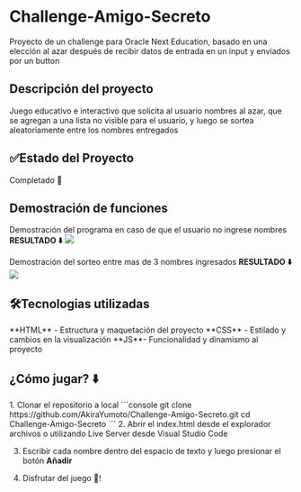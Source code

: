 # Challenge-Amigo-Secreto
Proyecto de un challenge para Oracle Next Education, basado en una elección al azar después de recibir datos de entrada en un input y enviados por un button


<h2>Descripción del proyecto</h2>

Juego educativo e interactivo que solicita al usuario nombres al azar, que se agregan a una lista no visible para el usuario, y luego se sortea aleatoriamente entre los nombres entregados

<h2>✅Estado del Proyecto</h2>

Completado 💯

<h2>Demostración de funciones</h2>
Demostración del programa en caso de que el usuario no ingrese nombres
<strong>RESULTADO ⬇️</strong>
<img src="assets/Demostración fallida.png">

Demostración del sorteo entre mas de 3 nombres ingresados
<strong>RESULTADO ⬇️</strong>
<img src="assets/Demostración exitosa.png">

<h2>🛠️Tecnologias utilizadas</h2>
**HTML** - Estructura y maquetación del proyecto
**CSS** - Estilado y cambios en la visualización
**JS**- Funcionalidad y dinamismo al proyecto

<h2>¿Cómo jugar? ⬇️</h2>
1. Clonar el repositorio a local  
    ```console
    git clone https://github.com/AkiraYumoto/Challenge-Amigo-Secreto.git
    cd Challenge-Amigo-Secreto
    ```
2. Abrir el index.html desde el explorador archivos o utilizando Live Server desde Visual Studio Code

3. Escribir cada nombre dentro del espacio de texto y luego presionar el botón <strong>Añadir</strong> 

4. Disfrutar del juego 🎊!